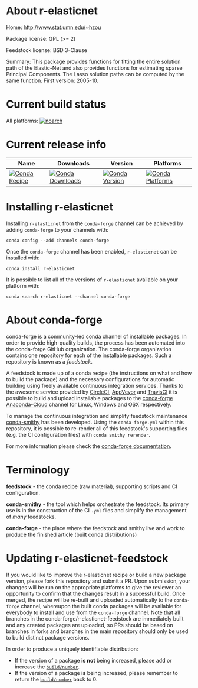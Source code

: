 About r-elasticnet
==================

Home: http://www.stat.umn.edu/~hzou

Package license: GPL (>= 2)

Feedstock license: BSD 3-Clause

Summary: This package provides functions for fitting the entire solution path of the Elastic-Net and also provides functions for estimating sparse Principal Components. The Lasso solution paths can be computed by the same function. First version: 2005-10.



Current build status
====================

All platforms:
[![noarch](https://img.shields.io/circleci/project/github/conda-forge/r-elasticnet-feedstock/master.svg?label=noarch)](https://circleci.com/gh/conda-forge/r-elasticnet-feedstock)

Current release info
====================

| Name | Downloads | Version | Platforms |
| --- | --- | --- | --- |
| [![Conda Recipe](https://img.shields.io/badge/recipe-r--elasticnet-green.svg)](https://anaconda.org/conda-forge/r-elasticnet) | [![Conda Downloads](https://img.shields.io/conda/dn/conda-forge/r-elasticnet.svg)](https://anaconda.org/conda-forge/r-elasticnet) | [![Conda Version](https://img.shields.io/conda/vn/conda-forge/r-elasticnet.svg)](https://anaconda.org/conda-forge/r-elasticnet) | [![Conda Platforms](https://img.shields.io/conda/pn/conda-forge/r-elasticnet.svg)](https://anaconda.org/conda-forge/r-elasticnet) |

Installing r-elasticnet
=======================

Installing `r-elasticnet` from the `conda-forge` channel can be achieved by adding `conda-forge` to your channels with:

```
conda config --add channels conda-forge
```

Once the `conda-forge` channel has been enabled, `r-elasticnet` can be installed with:

```
conda install r-elasticnet
```

It is possible to list all of the versions of `r-elasticnet` available on your platform with:

```
conda search r-elasticnet --channel conda-forge
```


About conda-forge
=================

conda-forge is a community-led conda channel of installable packages.
In order to provide high-quality builds, the process has been automated into the
conda-forge GitHub organization. The conda-forge organization contains one repository
for each of the installable packages. Such a repository is known as a *feedstock*.

A feedstock is made up of a conda recipe (the instructions on what and how to build
the package) and the necessary configurations for automatic building using freely
available continuous integration services. Thanks to the awesome service provided by
[CircleCI](https://circleci.com/), [AppVeyor](https://www.appveyor.com/)
and [TravisCI](https://travis-ci.org/) it is possible to build and upload installable
packages to the [conda-forge](https://anaconda.org/conda-forge)
[Anaconda-Cloud](https://anaconda.org/) channel for Linux, Windows and OSX respectively.

To manage the continuous integration and simplify feedstock maintenance
[conda-smithy](https://github.com/conda-forge/conda-smithy) has been developed.
Using the ``conda-forge.yml`` within this repository, it is possible to re-render all of
this feedstock's supporting files (e.g. the CI configuration files) with ``conda smithy rerender``.

For more information please check the [conda-forge documentation](https://conda-forge.org/docs/).

Terminology
===========

**feedstock** - the conda recipe (raw material), supporting scripts and CI configuration.

**conda-smithy** - the tool which helps orchestrate the feedstock.
                   Its primary use is in the construction of the CI ``.yml`` files
                   and simplify the management of *many* feedstocks.

**conda-forge** - the place where the feedstock and smithy live and work to
                  produce the finished article (built conda distributions)


Updating r-elasticnet-feedstock
===============================

If you would like to improve the r-elasticnet recipe or build a new
package version, please fork this repository and submit a PR. Upon submission,
your changes will be run on the appropriate platforms to give the reviewer an
opportunity to confirm that the changes result in a successful build. Once
merged, the recipe will be re-built and uploaded automatically to the
`conda-forge` channel, whereupon the built conda packages will be available for
everybody to install and use from the `conda-forge` channel.
Note that all branches in the conda-forge/r-elasticnet-feedstock are
immediately built and any created packages are uploaded, so PRs should be based
on branches in forks and branches in the main repository should only be used to
build distinct package versions.

In order to produce a uniquely identifiable distribution:
 * If the version of a package **is not** being increased, please add or increase
   the [``build/number``](https://conda.io/docs/user-guide/tasks/build-packages/define-metadata.html#build-number-and-string).
 * If the version of a package **is** being increased, please remember to return
   the [``build/number``](https://conda.io/docs/user-guide/tasks/build-packages/define-metadata.html#build-number-and-string)
   back to 0.
